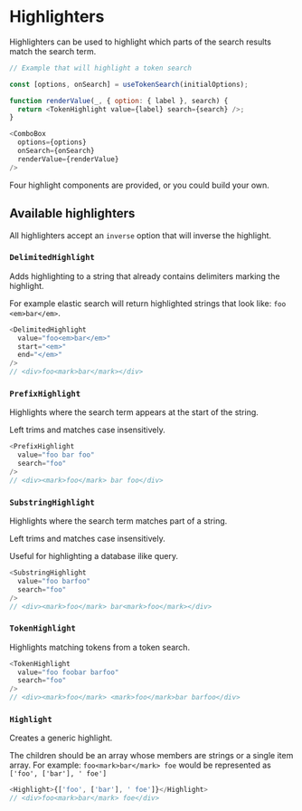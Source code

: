 # Highlighters

Highlighters can be used to highlight which parts of the search results match the search term.

```js
// Example that will highlight a token search

const [options, onSearch] = useTokenSearch(initialOptions);

function renderValue(_, { option: { label }, search) {
  return <TokenHighlight value={label} search={search} />;
}

<ComboBox
  options={options}
  onSearch={onSearch}
  renderValue={renderValue}
/>
```

Four highlight components are provided, or you could build your own.

## Available highlighters

All highlighters accept an `inverse` option that will inverse the highlight.

### `DelimitedHighlight`

Adds highlighting to a string that already contains delimiters marking the highlight.

For example elastic search will return highlighted strings that look like:
`foo <em>bar</em>`.

```js
<DelimitedHighlight
  value="foo<em>bar</em>"
  start="<em>"
  end="</em>"
/>
// <div>foo<mark>bar</mark></div>
```

### `PrefixHighlight`

Highlights where the search term appears at the start of the string.

Left trims and matches case insensitively.

```js
<PrefixHighlight
  value="foo bar foo"
  search="foo"
/>
// <div><mark>foo</mark> bar foo</div>
```

### `SubstringHighlight`

Highlights where the search term matches part of a string.

Left trims and matches case insensitively.

Useful for highlighting a database ilike query.

```js
<SubstringHighlight
  value="foo barfoo"
  search="foo"
/>
// <div><mark>foo</mark> bar<mark>foo</mark></div>
```

### `TokenHighlight`

Highlights matching tokens from a token search.

```js
<TokenHighlight
  value="foo foobar barfoo"
  search="foo"
/>
// <div><mark>foo</mark> <mark>foo</mark>bar barfoo</div>
```

### `Highlight`

Creates a generic highlight.

The children should be an array whose members are strings or a single item array. For example:
`foo<mark>bar</mark> foe` would be represented as `['foo', ['bar'], ' foe']`

```js
<Highlight>{['foo', ['bar'], ' foe']}</Highlight>
// <div>foo<mark>bar</mark> foe</div>
```

